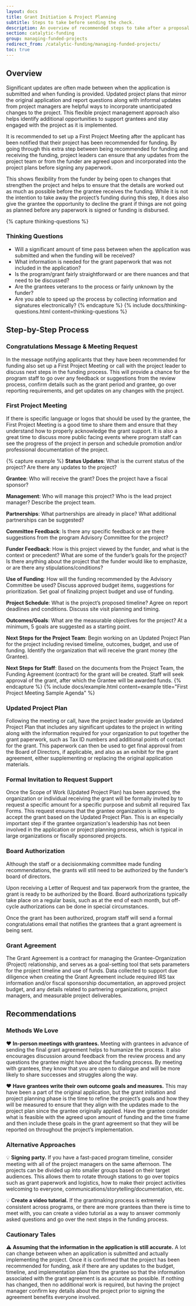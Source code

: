 ```yaml
---
layout: docs
title: Grant Initiation & Project Planning
subtitle: Steps to take before sending the check.
description: An overview of recommended steps to take after a proposal has been recommended for funding. Provides best practices for building an open relationship with grantees, encouraging regular updates and being understanding of changes to implementation plans. Useful for funders looking to have a more hands-on relationship with grantees.
section: catalytic-funding
group: managing-funded-projects
redirect_from: /catalytic-funding/managing-funded-projects/
toc: true
---
```


## Overview

Significant updates are often made between when the application is submitted and when funding is provided. Updated project plans that mirror the original application and report questions along with informal updates from project managers are helpful ways to incorporate unanticipated changes to the project. This flexible project management approach also helps identify additional opportunities to support grantees and stay engaged with the project as it is implemented.

It is recommended to set up a First Project Meeting after the applicant has been notified that their project has been recommended for funding. By going through this extra step between being recommended for funding and receiving the funding, project leaders can ensure that any updates from the project team or from the funder are agreed upon and incorporated into the project plans before signing any paperwork.

This shows flexibility from the funder by being open to changes that strengthen the project and helps to ensure that the details are worked out as much as possible before the grantee receives the funding. While it is not the intention to take away the project’s funding during this step, it does also give the grantee the opportunity to decline the grant if things are not going as planned before any paperwork is signed or funding is disbursed.

{% capture thinking-questions %}
### Thinking Questions

* Will a significant amount of time pass between when the application was submitted and when the funding will be received?
* What information is needed for the grant paperwork that was not included in the application?
* Is the program/grant fairly straightforward or are there nuances and that need to be discussed?
* Are the grantees veterans to the process or fairly unknown by the funder?
* Are you able to speed up the process by collecting information and signatures electronically?
{% endcapture %}
{% include docs/thinking-questions.html content=thinking-questions %}

## Step-by-Step Process

### Congratulations Message & Meeting Request
In the message notifying applicants that they have been recommended for funding also set up a First Project Meeting or call with the project leader to discuss next steps in the funding process. This will provide a chance for the program staff to go over any feedback or suggestions from the review process, confirm details such as the grant period and grantee, go over reporting requirements, and get updates on any changes with the project.

### First Project Meeting

If there is specific language or logos that should be used by the grantee, the First Project Meeting is a good time to share them and ensure that they understand how to properly acknowledge the grant support. It is also a great time to discuss more public facing events where program staff can see the progress of the project in person and schedule promotion and/or professional documentation of the project.

{% capture example %}
**Status Updates**: What is the current status of the project?  Are there any updates to the project?

**Grantee**: Who will receive the grant? Does the project have a fiscal sponsor?

**Management**: Who will manage this project? Who is the lead project manager? Describe the project team.

**Partnerships**: What partnerships are already in place? What additional partnerships can be suggested?

**Committee Feedback**: Is there any specific feedback or are there suggestions from the program Advisory Committee for the project?

**Funder Feedback**: How is this project viewed by the funder, and what is the context or precedent?  What are some of the funder’s goals for the project?  Is there anything about the project that the funder would like to emphasize, or are there any stipulations/conditions?

**Use of Funding**: How will the funding recommended by the Advisory Committee be used?  Discuss approved budget items, suggestions for prioritization.  Set goal of finalizing project budget and use of funding.

**Project Schedule**: What is the project’s proposed timeline?  Agree on report deadlines and conditions. Discuss site visit planning and timing.

**Outcomes/Goals**: What are the measurable objectives for the project?  At a minimum, 5 goals are suggested as a starting point.

**Next Steps for the Project Team**: Begin working on an Updated Project Plan for the project including revised timeline, outcomes, budget, and use of funding. Identify the organization that will receive the grant money (the Grantee).

**Next Steps for Staff**: Based on the documents from the Project Team, the Funding Agreement (contract) for the grant will be created. Staff will seek approval of the grant, after which the Grantee will be awarded funds.
{% endcapture %}
{% include docs/example.html content=example title="First Project Meeting Sample Agenda" %}

### Updated Project Plan

Following the meeting or call, have the project leader provide an Updated Project Plan that includes any significant updates to the project in writing along with the information required for your organization to put together the grant paperwork, such as Tax ID numbers and additional points of contact for the grant. This paperwork can then be used to get final approval from the Board of Directors, if applicable, and also as an exhibit for the grant agreement, either supplementing or replacing the original application materials.

### Formal Invitation to Request Support

Once the Scope of Work (Updated Project Plan) has been approved, the organization or individual receiving the grant will be formally invited by to request a specific amount for a specific purpose and submit all required Tax Forms. This request ensures that the grantee organization is willing to accept the grant based on the Updated Project Plan. This is an especially important step if the grantee organization's leadership has not been involved in the application or project planning process, which is typical in large organizations or fiscally sponsored projects.

### Board Authorization
Although the staff or a decisionmaking committee made funding recommendations, the grants will still need to be authorized by the funder’s board of directors.

Upon receiving a Letter of Request and tax paperwork from the grantee, the grant is ready to be authorized by the Board. Board authorizations typically take place on a regular basis, such as at the end of each month, but off-cycle authorizations can be done in special circumstances.

Once the grant has been authorized, program staff will send a formal congratulations email that notifies the grantees that a grant agreement is being sent.

### Grant Agreement
The Grant Agreement is a contract for managing the Grantee-Organization (Project) relationship, and serves as a goal-setting tool that sets parameters for the project timeline and use of funds.  Data collected to support due diligence when creating the Grant Agreement include required IRS tax information and/or fiscal sponsorship documentation, an approved project budget, and any details related to partnering organizations, project managers, and measurable project deliverables.


## Recommendations

### Methods We Love

:heart: **In-person meetings with grantees.** Meeting with grantees in advance of sending the final grant agreement helps to humanize the process. It also encourages discussion around feedback from the review process and any questions the grantee might have about the funding process. By meeting with grantees, they know that you are open to dialogue and will be more likely to share successes and struggles along the way.

:heart: **Have grantees write their own outcome goals and measures.** This may have been a part of the original application, but the grant initiation and project planning phase is the time to refine the project’s goals and how they will be measured to ensure that they align with the updates made to the project plan since the grantee originally applied. Have the grantee consider what is feasible with the agreed upon amount of funding and the time frame and then include these goals in the grant agreement so that they will be reported on throughout the project’s implementation.

### Alternative Approaches

:bulb: **Signing party.** If you have a fast-paced program timeline, consider meeting with all of the project managers on the same afternoon. The projects can be divided up into smaller groups based on their target audiences. This allows them to rotate through stations to go over topics such as grant paperwork and logistics, how to make their project activities welcoming to everyone, communications/storytelling/documentation, etc.

:bulb: **Create a video tutorial.** If the grantmaking process is extremely consistent across programs, or there are more grantees than there is time to meet with, you can create a video tutorial as a way to answer commonly asked questions and go over the next steps in the funding process.

### Cautionary Tales

:warning: **Assuming that the information in the application is still accurate.** A lot can change between when an application is submitted and actually implementing the project. Once it is confirmed that the project has been recommended for funding, ask if there are any updates to the budget, timeline, and implementation plan from the grantee so that the information associated with the grant agreement is as accurate as possible. If nothing has changed, then no additional work is required, but having the project manager confirm key details about the project prior to signing the agreement benefits everyone involved.
